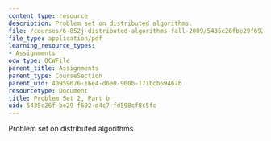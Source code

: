 ```yaml
---
content_type: resource
description: Problem set on distributed algorithms.
file: /courses/6-852j-distributed-algorithms-fall-2009/5435c26fbe29f692d4c7fd598cf8c5fc_MIT6_852JF09_pset2b.pdf
file_type: application/pdf
learning_resource_types:
- Assignments
ocw_type: OCWFile
parent_title: Assignments
parent_type: CourseSection
parent_uid: 40959676-16e4-d6e0-960b-171bcb69467b
resourcetype: Document
title: Problem Set 2, Part b
uid: 5435c26f-be29-f692-d4c7-fd598cf8c5fc
---
```

Problem set on distributed algorithms.

